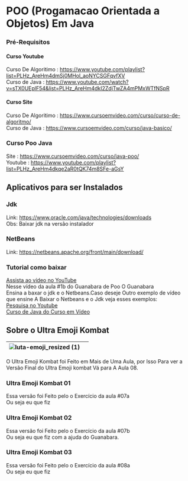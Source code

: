 # POO (Progamacao Orientada a Objetos) Em Java
### Pré-Requisitos
#### Curso Youtube
Curso De Algoritimo : https://www.youtube.com/playlist?list=PLHz_AreHm4dmSj0MHol_aoNYCSGFqvfXV  
Curso de Java : https://www.youtube.com/watch?v=sTX0UEplF54&list=PLHz_AreHm4dkI2ZdjTwZA4mPMxWTfNSpR  
#### Curso Site
Curso De Algoritimo : https://www.cursoemvideo.com/curso/curso-de-algoritmo/  
Curso de Java : https://www.cursoemvideo.com/curso/java-basico/
### Curso Poo Java
Site : https://www.cursoemvideo.com/curso/java-poo/  
Youtube : https://www.youtube.com/playlist?list=PLHz_AreHm4dkqe2aR0tQK74m8SFe-aGsY
## Aplicativos para ser Instalados
### Jdk
Link: https://www.oracle.com/java/technologies/downloads   
Obs: Baixar jdk na versão instalador 
### NetBeans
Link: https://netbeans.apache.org/front/main/download/   
### Tutorial como baixar
[Assista ao vídeo no YouTube](https://youtu.be/Ucyx_QPfDng?si=5jmlzd8ttoK0l4jT)  
Nesse vídeo da aula #1b do Guanabara de Poo O Guanabara    
Ensina a baxar o jdk e o Netbeans.Caso deseje Outro exemplo de vídeo    
que ensine A Baixar o Netbeans e o Jdk veja esses exemplos:  
[Pesquisa no Youtube](https://www.youtube.com/results?search_query=como+baixar+java+jdk+e+netbeans)  
[Curso de Java do Curso em Vídeo](https://youtu.be/yWU5bm_pZzY?si=MnPTY3o0cYTXU_ZW)  
## Sobre o Ultra Emoji Kombat
| ![luta-emoji_resized (1)](https://github.com/user-attachments/assets/6723f9ae-0cfa-46ea-9b53-5dd7716b7a66) ||
|---|---|
 O Ultra Emoji Kombat foi Feito em Mais de Uma Aula,
 por Isso Para ver a Versão Final do Ultra Emoji kombat Vá para A Aula 08.
### Ultra Emoji Kombat 01
Essa versão foi Feito pelo o Exercício da aula #07a  
Ou seja eu que fiz
### Ultra Emoji Kombat 02 
Essa versão foi Feito pelo o Exercício da aula #07b  
Ou seja eu que fiz com a ajuda do Guanabara.
### Ultra Emoji Kombat 03
Essa versão foi Feito pelo o Exercício da aula #08a  
Ou seja eu que fiz
